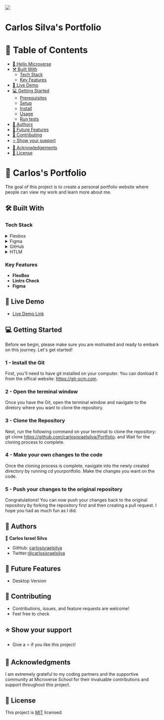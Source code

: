 ![](https://img.shields.io/badge/Microverse-blueviolet)
<a name="readme-top"></a>

# Carlos Silva's Portfolio

# 📗 Table of Contents

- [📖 Hello Microverse](#about-project)
- [⚒ Built With](#built-with)
    - [Tech Stack](#tech-stack)
    - [Key Features](#key-features)
- [🚀 Live Demo](#live-demo)
- [💻 Getting Started](#getting-started)
    - [Prerequisites](#prerequisites)
    - [Setup](#setup)
    - [Install](#install)
    - [Usage ](#usage-)
    - [Run tests](#run-tests)
- [👥 Authors](#authors)
- [🔭 Future Features](#future-features)
- [🤝 Contributing](#contributing)
- [⭐️ Show your support](#support)
- [🙏 Acknowledgements](#acknowledgements)
- [📝 License](#license)


# 📖 Carlos's Portfolio <a name="about-project"></a>

The goal of this project is to create a personal portfolio website where people can view my work and learn more about me.

## 🛠 Built With <a name="built-with"></a>

### Tech Stack <a name="tech-stack"></a>

<details>
  <summary>Flexbox</summary>
  <ul>
    <li><a href="https://flexbox.org/">Flexbox</a></li>
  </ul>
</details>

<details>
  <summary>Figma</summary>
  <ul>
    <li><a href="https://figma.com/">Figma</a></li>
  </ul>
</details>

<details>
<summary>GitHub</summary>
  <ul>
    <li><a href="https://github.COM/">GitHub</a></li>
  </ul>
</details>
<details>
<summary>HTLM</summary>
  <ul>
    <li><a href="https://HTML.COM/">HTML</a></li>
  </ul>
</details>


### Key Features <a name="key-features"></a>

- **FlexBox**
- **Lintrs Check**
- **Figma**


## 🚀 Live Demo <a name="live-demo"></a>

- [Live Demo Link](https://github.com/carlosisraelsilva/Portfolio)


## 💻 Getting Started <a name="getting-started"></a>

Before we begin, please make sure you are motivated and ready to embark on this journey. Let's get started!

### 1 - Install the Git

First, you'll need to have git installed on your computer. You can donload it from the offical website: https://git-scm.com.

### 2 - Open the terminal window

Once you have the Git, open the terminal window and navigate to the diretory where you want to clone the repository.

### 3 - Clone the Repository 

Next, run the following command on your terminal to clone the repository: git clone https://github.com/carlosisraelsilva/Portfolio. and Wait for the cloning process to complete.

### 4 - Make your own changes to the code 

Once the cloning process is complete, navigate into the newly created directory by running cd yourportfolio. Make the changes you want on the code.

### 5 - Push your changes to the original repository

Congratulations! You can now push your changes back to the original repository by forking the repository first and then creating a pull request.
I hope you had as much fun as I did.


## 👥 Authors <a name="authors"></a>

👤 **Carlos Israel Silva**

- GitHub: [carlosisraelsilva](https://github.com/carlosisraelsilva)
- Twitter:[@carlosisraelsilva](https://twitter.com/carlosisraels)


## 🔭 Future Features <a name="future-features"></a>

- Desktop Version


## 🤝 Contributing <a name="contributing"></a>

- Contributions, issues, and feature requests are welcome!
- Feel free to check


## ⭐️ Show your support <a name="support"></a>

- Give a ⭐️ if you like this project!



## 🙏 Acknowledgments <a name="acknowledgements"></a>

I am extremely grateful to my coding partners and the supportive community at Microverse School for their invaluable contributions and support throughout this project.

## 📝 License <a name="license"></a>

This project is [MIT](https://github.com/carlosisraelsilva/Portfolio/blob/main/LICENSE) licensed.